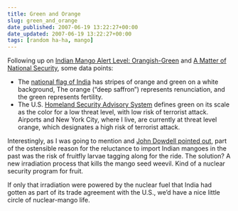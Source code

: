 ```yaml
---
title: Green and Orange
slug: green_and_orange
date_published: 2007-06-19 13:22:27+00:00
date_updated: 2007-06-19 13:22:27+00:00
tags: [random ha-ha, mango]
---
```

Following up on [Indian Mango Alert Level: Orangish-Green](/2007/06/indian-mango-alert-level-orangishgreen.html) and [A Matter of National Security](/2007/06/a-matter-of-national-security.html), some data points:

- The [national flag of India](http://www.india.gov.in/knowindia/national_flag.php) has stripes of orange and green on a white background, The orange (“deep saffron”) represents renunciation, and the green represents fertility.
- The U.S. [Homeland Security Advisory System](http://www.dhs.gov/xinfoshare/programs/Copy_of_press_release_0046.shtm) defines green on its scale as the color for a low threat level, with low risk of terrorist attack. Airports and New York City, where I live, are currently at threat level orange, which designates a high risk of terrorist attack.

Interestingly, as I was going to mention and [John Dowdell pointed out](/2007/06/a-matter-of-national-security.html#comment-201798), part of the ostensible reason for the reluctance to import Indian mangoes in the past was the risk of fruitfly larvae tagging along for the ride. The solution? A new irradiation process that kills the mango seed weevil. Kind of a nuclear security program for fruit.

If only that irradiation were powered by the nuclear fuel that India had gotten as part of its trade agreement with the U.S., we’d have a nice little circle of nuclear-mango life.
